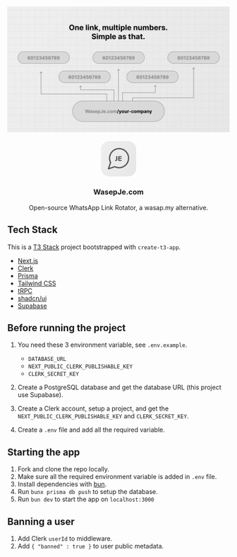 <div align="center">

<a href="https://github.com/afrieirham/whatsappje">
  <img src="./public/og.png" alt="poster">
</a>
<br/>
<br/>
<img src="./public/logo.png" alt="logo" width="80px"/>
<h3 align="center">WasepJe.com</h3>

Open-source WhatsApp Link Rotator, a wasap.my alternative.

</div>

## Tech Stack

This is a [T3 Stack](https://create.t3.gg/) project bootstrapped with `create-t3-app`.

- [Next.js](https://nextjs.org)
- [Clerk](https://clerk.com)
- [Prisma](https://prisma.io)
- [Tailwind CSS](https://tailwindcss.com)
- [tRPC](https://trpc.io)
- [shadcn/ui](https://ui.shadcn.com)
- [Supabase](https://supabase.com)

## Before running the project

1. You need these 3 environment variable, see `.env.example`.

   - `DATABASE_URL`
   - `NEXT_PUBLIC_CLERK_PUBLISHABLE_KEY`
   - `CLERK_SECRET_KEY`

2. Create a PostgreSQL database and get the database URL (this project use Supabase).
3. Create a Clerk account, setup a project, and get the `NEXT_PUBLIC_CLERK_PUBLISHABLE_KEY` and `CLERK_SECRET_KEY`.
4. Create a `.env` file and add all the required variable.

## Starting the app

1. Fork and clone the repo locally.
2. Make sure all the required environment variable is added in `.env` file.
3. Install dependencies with [bun](https://bun.sh).
4. Run `bunx prisma db push` to setup the database.
5. Run `bun dev` to start the app on `localhost:3000`

## Banning a user

1. Add Clerk `userId` to middleware.
2. Add `{ "banned" : true }` to user public metadata.
